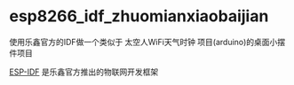 # esp8266_idf_zhuomianxiaobaijian

使用乐鑫官方的IDF做一个类似于 太空人WiFi天气时钟 项目(arduino)的桌面小摆件项目

[ESP-IDF](https://github.com/espressif/esp-idf/tree/master) 是乐鑫官方推出的物联网开发框架

